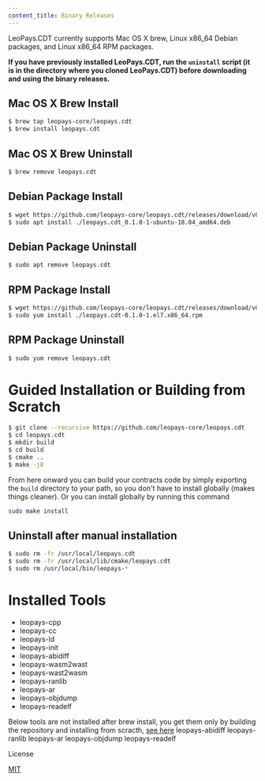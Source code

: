 ```yaml
---
content_title: Binary Releases
---
```


LeoPays.CDT currently supports Mac OS X brew, Linux x86_64 Debian packages, and Linux x86_64 RPM packages.

**If you have previously installed LeoPays.CDT, run the `uninstall` script (it is in the directory where you cloned LeoPays.CDT) before downloading and using the binary releases.**

## Mac OS X Brew Install
```sh
$ brew tap leopays-core/leopays.cdt
$ brew install leopays.cdt
```

## Mac OS X Brew Uninstall
```sh
$ brew remove leopays.cdt
```

## Debian Package Install
```sh
$ wget https://github.com/leopays-core/leopays.cdt/releases/download/v0.1.0/leopays.cdt_0.1.0-1-ubuntu-18.04_amd64.deb
$ sudo apt install ./leopays.cdt_0.1.0-1-ubuntu-18.04_amd64.deb
```

## Debian Package Uninstall
```sh
$ sudo apt remove leopays.cdt
```

## RPM Package Install
```sh
$ wget https://github.com/leopays-core/leopays.cdt/releases/download/v0.1.0/leopays.cdt-0.1.0-1.el7.x86_64.rpm
$ sudo yum install ./leopays.cdt-0.1.0-1.el7.x86_64.rpm
```

## RPM Package Uninstall
```sh
$ sudo yum remove leopays.cdt
```

# Guided Installation or Building from Scratch
```sh
$ git clone --recursive https://github.com/leopays-core/leopays.cdt
$ cd leopays.cdt
$ mkdir build
$ cd build
$ cmake ..
$ make -j8
```

From here onward you can build your contracts code by simply exporting the `build` directory to your path, so you don't have to install globally (makes things cleaner).
Or you can install globally by running this command

```sh
sudo make install
```

## Uninstall after manual installation

```sh
$ sudo rm -fr /usr/local/leopays.cdt
$ sudo rm -fr /usr/local/lib/cmake/leopays.cdt
$ sudo rm /usr/local/bin/leopays-*
```


# Installed Tools

* leopays-cpp
* leopays-cc
* leopays-ld
* leopays-init
* leopays-abidiff
* leopays-wasm2wast
* leopays-wast2wasm
* leopays-ranlib
* leopays-ar
* leopays-objdump
* leopays-readelf

Below tools are not installed after brew install, you get them only by building the repository and installing from scracth, [see here](#guided_installation_or_building_from_scratch)
leopays-abidiff
leopays-ranlib
leopays-ar
leopays-objdump
leopays-readelf


License

[MIT](../LICENSE)
